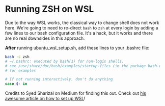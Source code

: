 # Running ZSH on WSL

Due to the way WSL works, the classical way to change shell does not work here. We're going to need to re-direct  `bash` to `zsh` at every login by adding a few lines to our bash configuration file. It's a hack, but it works and there are no real downsides in this approach.

**After** running ubuntu_wsl_setup.sh, add these lines to your .bashrc file:


```bash
bash -c zsh
# ~/.bashrc: executed by bash(1) for non-login shells.
# see /usr/share/doc/bash/examples/startup-files (in the package bash-doc)
# for examples

# If not running interactively, don't do anything
case $- in
```

Credits to Syed Sharizal on Medium for finding this out. Check out [his awesome article on how to set up WSL](https://medium.com/@ssharizal/hyper-js-oh-my-zsh-as-ubuntu-on-windows-wsl-terminal-8bf577cdbd97)!

